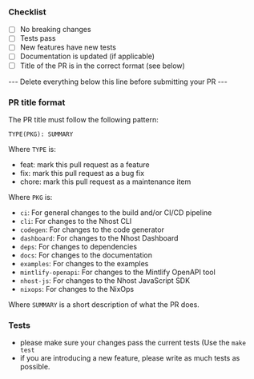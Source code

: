 ### Checklist

- [ ] No breaking changes
- [ ] Tests pass
- [ ] New features have new tests
- [ ] Documentation is updated (if applicable)
- [ ] Title of the PR is in the correct format (see below)

--- Delete everything below this line before submitting your PR ---

### PR title format

The PR title must follow the following pattern:

`TYPE(PKG): SUMMARY`

Where `TYPE` is:

- feat:   mark this pull request as a feature
- fix:    mark this pull request as a bug fix
- chore:  mark this pull request as a maintenance item

Where `PKG` is:

- `ci`: For general changes to the build and/or CI/CD pipeline
- `cli`: For changes to the Nhost CLI
- `codegen`: For changes to the code generator
- `dashboard`: For changes to the Nhost Dashboard
- `deps`: For changes to dependencies
- `docs`: For changes to the documentation
- `examples`: For changes to the examples
- `mintlify-openapi`: For changes to the Mintlify OpenAPI tool
- `nhost-js`: For changes to the Nhost JavaScript SDK
- `nixops`: For changes to the NixOps

Where `SUMMARY` is a short description of what the PR does.

### Tests

- please make sure your changes pass the current tests (Use the `make test`
- if you are introducing a new feature, please write as much tests as possible.
